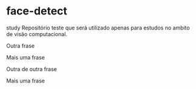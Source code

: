 # face-detect
study
Repositório teste que será utilizado apenas para estudos no ambito de visão computacional.

Outra frase


Mais uma frase


Outra de outra frase


Mais uma frase

